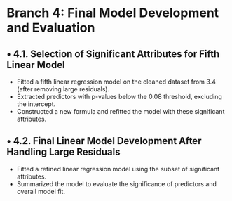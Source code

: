# Branch 4: Final Model Development and Evaluation
## •	4.1. Selection of Significant Attributes for Fifth Linear Model
- Fitted a fifth linear regression model on the cleaned dataset from 3.4 (after removing large residuals).
- Extracted predictors with p-values below the 0.08 threshold, excluding the intercept.
- Constructed a new formula and refitted the model with these significant attributes.

## •	4.2. Final Linear Model Development After Handling Large Residuals
- Fitted a refined linear regression model using the subset of significant attributes.
- Summarized the model to evaluate the significance of predictors and overall model fit.
